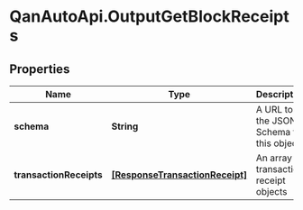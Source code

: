 # QanAutoApi.OutputGetBlockReceipts

## Properties

Name | Type | Description | Notes
------------ | ------------- | ------------- | -------------
**schema** | **String** | A URL to the JSON Schema for this object. | [optional] [readonly] 
**transactionReceipts** | [**[ResponseTransactionReceipt]**](ResponseTransactionReceipt.md) | An array of transaction receipt objects | 


